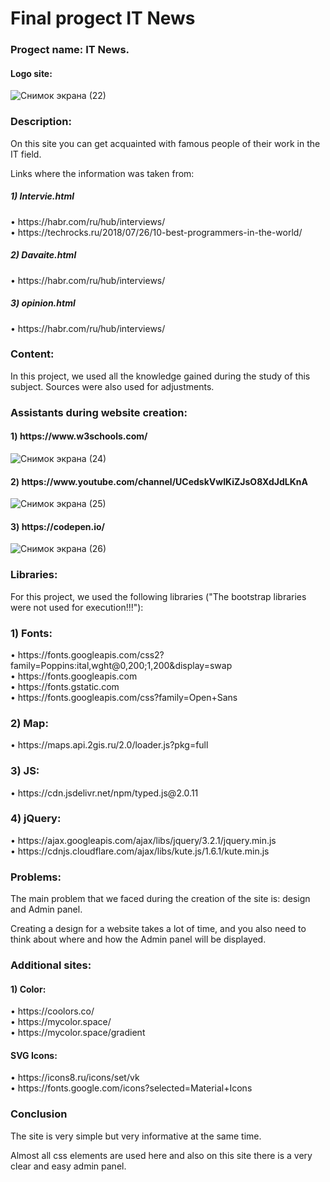 # Final progect IT News

<h3>Progect name: IT News.</h3> 

<h4>Logo site: </h4>





 ![Снимок экрана (22)](https://user-images.githubusercontent.com/91242193/147084803-ef254939-298d-4ef9-b7bc-948f8c98a725.png)       


<h3> Description: </h3> On this site you can get acquainted with famous people of their work in the IT field.

<p>Links where the information was taken from:</p>

<h5> 1) Intervie.html</h5>
 • https://habr.com/ru/hub/interviews/  <br>
 • https://techrocks.ru/2018/07/26/10-best-programmers-in-the-world/ 

<h5> 2) Davaite.html </h5>
• https://habr.com/ru/hub/interviews/

<h5> 3) opinion.html </h5>
• https://habr.com/ru/hub/interviews/

<h3>Content:</h3> In this project, we used all the knowledge gained during the study of this subject. Sources were also used for adjustments.

<h3>Assistants during website creation:</h3>
<h4>1) https://www.w3schools.com/ </h4>


![Снимок экрана (24)](https://user-images.githubusercontent.com/91242193/147085294-7ebf9453-9ef3-4349-8cd9-0dddfbc1d126.png)



<h4>2) https://www.youtube.com/channel/UCedskVwIKiZJsO8XdJdLKnA </h4>



![Снимок экрана (25)](https://user-images.githubusercontent.com/91242193/147085434-d78d1fb7-f5ba-4706-8f50-ce5d0f22eb90.png)


<h4> 3) https://codepen.io/ </h4>


![Снимок экрана (26)](https://user-images.githubusercontent.com/91242193/147085496-e5ed966f-098d-4294-9d55-6ce0544b69d8.png)


<h3>Libraries:</h3> For this project, we used the following libraries ("The bootstrap libraries were not used for execution!!!"): <br>
<h3>1) Fonts: </h3>
• https://fonts.googleapis.com/css2?family=Poppins:ital,wght@0,200;1,200&display=swap <br>
• https://fonts.googleapis.com <br>
• https://fonts.gstatic.com <br>
• https://fonts.googleapis.com/css?family=Open+Sans

<h3>2) Map:</h3> • https://maps.api.2gis.ru/2.0/loader.js?pkg=full

<h3>3) JS:</h3>  • https://cdn.jsdelivr.net/npm/typed.js@2.0.11

<h3>4) jQuery:</h3> 
• https://ajax.googleapis.com/ajax/libs/jquery/3.2.1/jquery.min.js<br>
• https://cdnjs.cloudflare.com/ajax/libs/kute.js/1.6.1/kute.min.js

<h3>Problems:</h3> 
<p>The main problem that we faced during the creation of the site is: design and Admin panel.</p>
<p>Creating a design for a website takes a lot of time, and you also need to think about where and how the Admin panel will be displayed.</p>

<h3> Additional sites: </h3>
<h4>1) Color:</h4>
• https://coolors.co/ <br>
• https://mycolor.space/ <br>
• https://mycolor.space/gradient

<h4> SVG Icons: </h4>
• https://icons8.ru/icons/set/vk <br>
• https://fonts.google.com/icons?selected=Material+Icons

<h3> Conclusion </h4>
<p>The site is very simple but very informative at the same time. </p>
<p>Almost all css elements are used here and also on this site there is a very clear and easy admin panel.</p>
